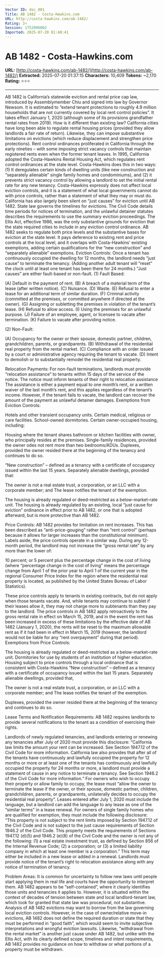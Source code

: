 ```yaml
---
Vector ID: doc_001
Title: AB 1482 - Costa-Hawkins.com
URL: http://costa-hawkins.com/ab-1482/
Rating: 3⭐
Session: 1752996002
Imported: 2025-07-20 01:48:41
---
```


# AB 1482 - Costa-Hawkins.com

**URL:** [http://costa-hawkins.com/ab-1482/](http://costa-hawkins.com/ab-1482/)
**Extracted:** 2025-07-20 01:37:15
**Characters:** 10,409
**Tokens:** ~2,170
**Rating:** ⭐⭐⭐

---


AB 1482 is California’s statewide eviction and rental price cap law, introduced by Assemblymember Chiu and signed into law by Governor Newsom. It is estimated to “extend tenant protections to roughly 4.9 million households that are not currently covered by local rent control policies”. It takes effect January 1, 2020 (although some of its provisions grandfather rental rates from 2019).
How is it different than existing law?
California cities have long been able to regulate rental housing prices (provided they allow landlords a fair rate of return). Likewise, they can impose substantive limitations on evictions (which reduce displacement and strengthen price protections).
Rent control ordinances proliferated in California through the early nineties – with some imposing strict vacancy controls that maintain registered rents even when the former tenant leaves. In 1995, California adopted the Costa-Hawkins Rental Housing Act, which regulates rent control ordinances at the state level.
Costa-Hawkins does this in two ways: (1) It deregulates certain kinds of dwelling units (like new construction and “separately alienable” single family homes and condominiums), and (2) it prevents strict vacancy control by allowing a landlord to set the initial rental rate for any new tenancy. Costa-Hawkins expressly does not affect local eviction controls, and it is a statement of what local governments cannot do with price controls, rather than a statement of what they may or must do.
California has also largely been silent on “just causes” for eviction until AB 1482. State law governs the timelines for evictions. The Civil Code details time periods for notices of termination, and the unlawful detainer statutes describes the requirements to use the summary eviction proceedings. The Ellis Act, effective 1986, was the only substantive grounds for eviction that the state required cities to include in any eviction control ordinance.
AB 1482 seeks to regulate both price levels and the substantive bases for eviction at the state level. It pays deference to existing rent and price controls at the local level, and it overlaps with Costa-Hawkins’ existing exemptions, adding certain qualifications for the “new construction” and “separately alienable” exemptions.
Eviction Controls:
Once a tenant has continuously occupied the dwelling for 12 months, the landlord needs “just cause” to terminate the tenancy. (Adding another adult tenant will “reset” the clock until at least one tenant has been there for 24 months.) ”Just causes” are either fault-based or non-fault.
(1) Fault Based:

(A) Default in the payment of rent.
(B) A breach of a material term of the lease (after written notice).
(C) Nuisance.
(D) Waste.
(E) Refusal to enter a lease for an additional term of similar duration.
(F) Criminal activity (committed at the premises, or committed anywhere if directed at the owner).
(G) Assigning or subletting the premises in violation of the tenant’s lease.
(H) Refusal to allow access.
(I) Using the premises for an unlawful purpose.
(J) Failure of an employee, agent, or licensee to vacate after termination.
(K) Failure to vacate after providing notice.

(2) Non-Fault:

(A) Occupancy for the owner or their spouse, domestic partner, children, grandchildren, parents, or grandparents.
(B) Withdrawal of the residential real property from the rental market.
(C) Compliance with an order issued by a court or administrative agency requiring the tenant to vacate.
(D) Intent to demolish or to substantially remodel the residential real property.

Relocation Payments:
For non-fault terminations, landlords must provide “relocation assistance” to tenants within 15 days of the service of the notice. The notice must inform tenants of their right to relocation assistance
The assistance is either a payment equal to one month’s rent, or a written waiver of the last month’s rent, and this applies regardless of the tenant’s income. However, if the tenant fails to vacate, the landlord can recover the amount of the payment as unlawful detainer damages.
Exemptions from Eviction Controls:

Hotels and other transient occupancy units.
Certain medical, religious or care facilities.
School-owned dormitories.
Certain owner-occupied housing, including:

Housing where the tenant shares bathroom or kitchen facilities with owner, who principally resides at the premises.
Single-family residences, provided the owner odes not rent more than two bedrooms/ADUs.
Duplexes, provided the owner resided there at the beginning of the tenancy and continues to do so.


“New construction” – defined as a tenancy with a certificate of occupancy issued within the last 15 years.
Separately alienable dwellings, provided that:

The owner is not a real estate trust, a corporation, or an LLC with a corporate member; and
The lease notifies the tenant of the exemption.


The housing is already regulated or deed-restricted as a below-market-rate unit.
The housing is already regulated by an existing, local “just cause for eviction” ordinance in effect prior to AB 1482, or one that is adopted afterward, but is more protective than AB 1482.

Price Controls:
AB 1482 provides for limitation on rent increases. This has been described as “anti-price-gouging” rather than “rent control” (perhaps because it allows for larger increases than the constitutional minimum). Labels aside, the price controls operate in a similar way.
During any 12-month period, the landlord may not increase the “gross rental rate” by any more than the lower of:

10 percent; or
5 percent plus the percentage change in the cost of living (where “percentage change in the cost of living” means the percentage change from April 1 of the prior year to April 1 of the current year in the regional Consumer Price Index for the region where the residential real property is located, as published by the United States Bureau of Labor Statistics).

These price controls apply to tenants in existing contracts, but do not apply when those tenants vacate. And, while tenants may continue to sublet if their leases allow it, they may not charge more to subtenants than they pay to the landlord.
The price controls in AB 1482 apply retroactively to the gross rental rate in effect on March 15, 2019, and in the event the rent has been increased in excess of these limitations by the effective date of AB 1482 (January 1, 2020), the rents will be reset to the maximum allowable rent as if it had been in effect in March 15, 2019 (however, the landlord would not be liable for any “rent overpayment” during that period).
Exemptions from Price Controls:

The housing is already regulated or deed-restricted as a below-market-rate unit.
Dormitories for use by students of an institution of higher education.
Housing subject to price controls through a local ordinance that is consistent with Costa-Hawkins
“New construction” – defined as a tenancy with a certificate of occupancy issued within the last 15 years.
Separately alienable dwellings, provided that,

The owner is not a real estate trust, a corporation, or an LLC with a corporate member; and
The lease notifies the tenant of the exemption.

Duplexes, provided the owner resided there at the beginning of the tenancy and continues to do so.

Lease Terms and Notification Requirements:
AB 1482 requires landlords to provide several notifications to the tenant as a condition of exercising their rights.

Landlords of newly regulated tenancies, and landlords entering or renewing any tenancies after July of 2020 must provide this disclosure: “California law limits the amount your rent can be increased. See Section 1947.12 of the Civil Code for more information. California law also provides that after all of the tenants have continuously and lawfully occupied the property for 12 months or more or at least one of the tenants has continuously and lawfully occupied the property for 24 months or more, a landlord must provide a statement of cause in any notice to terminate a tenancy. See Section 1946.2 of the Civil Code for more information.“
For owners who wish to occupy their property or allow family to occupy, the lease must “allow the owner to terminate the lease if the owner, or their spouse, domestic partner, children, grandchildren, parents, or grandparents, unilaterally decides to occupy the residential real property“. Leases entered after July 1, 2020 must include the language, but a landlord can add the language to any lease as one of the “similar terms” in a lease renewal.
For owners of single family homes who are qualified for exemption, they must include the following disclosure: “This property is not subject to the rent limits imposed by Section 1947.12 of the Civil Code and is not subject to the just cause requirements of Section 1946.2 of the Civil Code. This property meets the requirements of Sections 1947.12 (d)(5) and 1946.2 (e)(8) of the Civil Code and the owner is not any of the following: (1) a real estate investment trust, as defined by Section 856 of the Internal Revenue Code; (2) a corporation; or (3) a limited liability company in which at least one member is a corporation.” This term may either be included in a new lease or added in a renewal.
Landlords must provide notice of the tenant’s right to relocation assistance along with any notice of termination of tenancy.

Problem Areas:
It is common for uncertainty to follow new laws until people start applying them in real life and courts have the opportunity to interpret them. AB 1482 appears to be “self-contained”, where it clearly identifies those units and tenancies it applies to.
However, it is situated within the context of decades of tension between state and local landlord-tenant law, which took for granted that state law was procedural, not substantive. Analysis of AB 1482 evictions may want to borrow from the law governing local eviction controls. However, in the case of owner/relative move-in evictions, AB 1482 does not define the required duration or state that they must be performed in “good faith”, which would seem to invite subjective interpretations and wrongful eviction lawsuits.
Likewise, “withdrawal from the rental market” is another just cause under AB 1482, but unlike with the Ellis Act, with its clearly defined scope, timelines and intent requirements, AB 1482 provides no guidance on how to withdraw or what portions of a property must be withdrawn.

